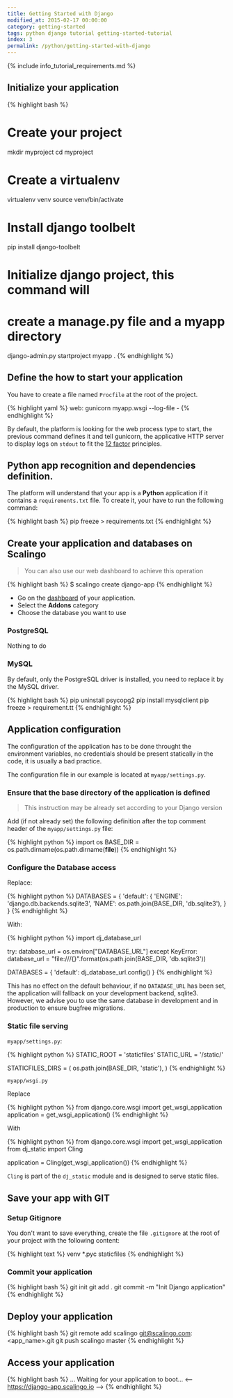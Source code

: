 ```yaml
---
title: Getting Started with Django
modified_at: 2015-02-17 00:00:00
category: getting-started
tags: python django tutorial getting-started-tutorial
index: 3
permalink: /python/getting-started-with-django
---
```


{% include info_tutorial_requirements.md %}

## Initialize your application

{% highlight bash %}
# Create your project
mkdir myproject
cd myproject

# Create a virtualenv
virtualenv venv
source venv/bin/activate

# Install django toolbelt
pip install django-toolbelt

# Initialize django project, this command will
# create a manage.py file and a myapp directory
django-admin.py startproject myapp .
{% endhighlight %}

## Define the how to start your application

You have to create a file named `Procfile` at the root of the project.

{% highlight yaml %}
web: gunicorn myapp.wsgi --log-file -
{% endhighlight %}

By default, the platform is looking for the web process type to start,
the previous command defines it and tell gunicorn, the applicative HTTP
server to display logs on `stdout` to fit the [12 factor](http://12factor.net/)
principles.

## Python app recognition and dependencies definition.

The platform will understand that your app is a __Python__ application if
it contains a `requirements.txt` file. To create it, your have to run the
following command:

{% highlight bash %}
pip freeze > requirements.txt
{% endhighlight %}

## Create your application and databases on Scalingo

<blockquote class="bg-info">
  You can also use our web dashboard to achieve this operation
</blockquote>

{% highlight bash %}
$ scalingo create django-app
{% endhighlight %}

* Go on the [dashboard](https://my.scalingo.com/apps) of your application.
* Select the __Addons__ category
* Choose the database you want to use

### PostgreSQL

Nothing to do

### MySQL

By default, only the PostgreSQL driver is installed, you need to replace
it by the MySQL driver.

{% highlight bash %}
pip uninstall psycopg2
pip install mysqlclient
pip freeze > requirement.tt
{% endhighlight %}

## Application configuration

The configuration of the application has to be done throught the environment
variables, no credentials should be present statically in the code, it is usually
a bad practice.

The configuration file in our example is located at `myapp/settings.py`.

### Ensure that the base directory of the application is defined

<blockquote class="bg-info">
  This instruction may be already set according to your Django version
</blockquote>

Add (if not already set) the following definition after the top comment header of
the `myapp/settings.py` file:

{% highlight python %}
import os
BASE_DIR = os.path.dirname(os.path.dirname(__file__))
{% endhighlight %}

### Configure the Database access

Replace:

{% highlight python %}
DATABASES = {
    'default': {
        'ENGINE': 'django.db.backends.sqlite3',
        'NAME': os.path.join(BASE_DIR, 'db.sqlite3'),
    }
}
{% endhighlight %}

With:

{% highlight python %}
import dj_database_url

try:
  database_url = os.environ["DATABASE_URL"]
except KeyError:
  database_url = "file:///{}".format(os.path.join(BASE_DIR, 'db.sqlite3'))

DATABASES = { 'default': dj_database_url.config() }
{% endhighlight %}

This has no effect on the default behaviour, if no `DATABASE_URL` has been set,
the application will fallback on your development backend, sqlite3. However,
we advise you to use the same database in development and in production to ensure
bugfree migrations.

### Static file serving

`myapp/settings.py`:

{% highlight python %}
STATIC_ROOT = 'staticfiles'
STATIC_URL = '/static/'

STATICFILES_DIRS = (
    os.path.join(BASE_DIR, 'static'),
)
{% endhighlight %}

`myapp/wsgi.py`

Replace

{% highlight python %}
from django.core.wsgi import get_wsgi_application
application = get_wsgi_application()
{% endhighlight %}

With

{% highlight python %}
from django.core.wsgi import get_wsgi_application
from dj_static import Cling

application = Cling(get_wsgi_application())
{% endhighlight %}

`Cling` is part of the `dj_static` module and is designed to serve static files.

## Save your app with GIT

### Setup Gitignore

You don't want to save everything, create the file `.gitignore` at the root of
your project with the following content:

{% highlight text %}
venv
*.pyc
staticfiles
{% endhighlight %}

### Commit your application

{% highlight bash %}
git init
git add .
git commit -m "Init Django application"
{% endhighlight %}

## Deploy your application

{% highlight bash %}
git remote add scalingo git@scalingo.com:<app_name>.git
git push scalingo master
{% endhighlight %}

## Access your application

{% highlight bash %}
…
Waiting for your application to boot...
<-- https://django-app.scalingo.io -->
{% endhighlight %}
